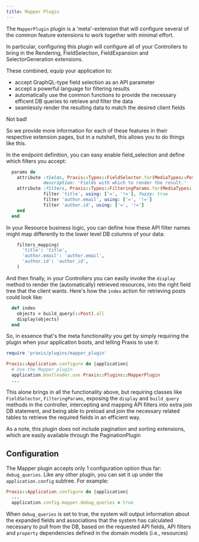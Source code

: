 ```yaml
---
title: Mapper Plugin
---
```


The `MapperPlugin` plugin is a 'meta'-extension that will configure several of the common feature extensions to work together with minimal effort.

In particular, configuring this plugin will configure all of your Controllers to bring in the Rendering, FieldSelection, FieldExpansion and SelectorGeneration extensions.

These combined, equip your application to:
* accept GraphQL-type field selection as an API parameter
* accept a powerful language for filtering results
* automatically use the common functions to provide the necessary efficent DB queries to retrieve and filter the data
* seamlessly render the resulting data to match the desired client fields

Not bad!

So we provide more information for each of these features in their respective extension pages, but in a nutshell, this allows you to do things like this.

In the endpoint definition, you can easy enable field_selection and define which filters you accept:
```ruby
  params do
    attribute :fields, Praxis::Types::FieldSelector.for(MediaTypes::Post),
              description: 'Fields with which to render the result.'
    attribute :filters, Praxis::Types::FilteringParams.for(MediaTypes::Post) do
              filter 'title', using: ['=', '!='], fuzzy: true
              filter 'author.email', using: ['=', '!=']
              filter 'author.id', using: ['=', '!=']
    end
  end
```

In your Resource business logic, you can define how these API filter names might map differently to the lower level DB columns of your data:

```ruby
    filters_mapping(
      'title': 'title',
      'author.email': 'author.email',
      'author.id': 'author_id',
    )
```

And then finally, in your Controllers you can easily invoke the `display` method to render the (automatically) retrieved resources, into the right field tree that the client wants. Here's how the `index` action for retrieving posts could look like:

```ruby
  def index
    objects = build_query(::Post).all
    display(objects)
  end
```

So, in essence that's the meta functionality you get by simply requiring the plugin when your application boots, and telling Praxis to use it:

```ruby
require 'praxis/plugins/mapper_plugin'

Praxis::Application.configure do |application|
  # Use the Mapper plugin
  application.bootloader.use Praxis::Plugins::MapperPlugin
  ...

```

This alone brings in all the functionality above, but requiring classes like `FieldSelector`, `FilteringParams`, exposing the `display` and `build_query` methods in the controller, intercepting and mapping API filters into extra join DB statement, and being able to preload and join the necessary related tables to retrieve the required fields in an efficient way.

As a note, this plugin does not include pagination and sorting extensions, which are easily available through the PaginationPlugin

## Configuration

The Mapper plugin accepts only 1 configuration option thus far: `debug_queries`. Like any other plugin, you can set it up under the `application.config` subtree. For example:

```ruby
Praxis::Application.configure do |application|
  ...
  application.config.mapper.debug_queries = true
```

When `debug_queries` is set to true, the system will output information about the expanded fields and associations that the system has calculated necessary to pull from the DB, based on the requested API fields, API filters and `property` dependencies defined in the domain models (i.e., resources)